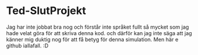 # Ted-SlutProjekt
 
Jag har inte jobbat bra nog och förstår inte språket fullt så mycket som jag hade velat göra för att skriva denna kod. och därför kan jag inte säga att jag känner mig duktig nog för att få betyg för denna simulation. Men här e github iallafall. :D
